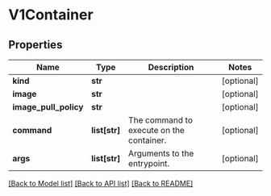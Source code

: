 # V1Container

## Properties
Name | Type | Description | Notes
------------ | ------------- | ------------- | -------------
**kind** | **str** |  | [optional] 
**image** | **str** |  | [optional] 
**image_pull_policy** | **str** |  | [optional] 
**command** | **list[str]** | The command to execute on the container. | [optional] 
**args** | **list[str]** | Arguments to the entrypoint. | [optional] 

[[Back to Model list]](../README.md#documentation-for-models) [[Back to API list]](../README.md#documentation-for-api-endpoints) [[Back to README]](../README.md)



